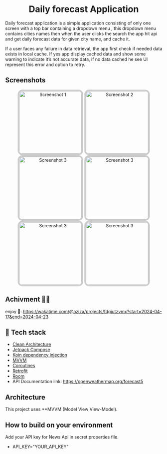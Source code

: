 <h1 align="center">Daily forecast Application</h1>
Daily forecast application is a simple application consisting of only one screen
with a top bar containing a dropdown menu , this dropdown menu contains cities
names then when the user clicks the search the app hit api and get daily
forecast data for given city name, and cache it.

If a user faces any failure in data retrieval, the app first check if needed
data exists in local cache. If yes app display cached data and show some
warning to indicate it’s not accurate data, if no data cached he see UI
represent this error and option to retry.

## Screenshots
<div align="center">
 <img src="https://github.com/AzizaHelmy/Daily_Forecast/assets/31763341/4ce9cf09-d748-4a24-8159-0f43f3d2fe61" alt="Screenshot 1" width="200" style="border: 5px solid #ccc; border-radius: 15px;">
  <img src="https://github.com/AzizaHelmy/Daily_Forecast/assets/31763341/7ef84154-f7b3-4171-a422-f2e8ba8897b0" alt="Screenshot 2" width="200" style="border: 5px solid #ccc; border-radius: 15px;">
  <img src="https://github.com/AzizaHelmy/Daily_Forecast/assets/31763341/bc43b549-9514-4ad5-b667-0f3165e1ac93" alt="Screenshot 3" width="200" style="border: 5px solid #ccc; border-radius: 15px;">
  <img src="https://github.com/AzizaHelmy/Daily_Forecast/assets/31763341/7565a40c-85aa-4092-a1b4-66713d868437" alt="Screenshot 3" width="200" style="border: 5px solid #ccc; border-radius: 15px;">
  <img src="https://github.com/AzizaHelmy/Daily_Forecast/assets/31763341/79ac818a-2b6c-4588-b955-9fceb69508b2" alt="Screenshot 3" width="200" style="border: 5px solid #ccc; border-radius: 15px;">
   <img src="https://github.com/AzizaHelmy/Daily_Forecast/assets/31763341/bcb890a0-6638-4624-be64-0cf1315ded49" alt="Screenshot 3" width="200" style="border: 5px solid #ccc; border-radius: 15px;">
</div>

## Achivment 🎉🎉

enjoy 🎉: https://wakatime.com/@aziza/projects/fdgiutzvmx?start=2024-04-17&end=2024-04-23

## :rocket: Tech stack
- [Clean Architecture](https://blog.cleancoder.com/uncle-bob/2012/08/13/the-clean-architecture.html)
- [Jetpack Compose](https://developer.android.com/jetpack/compose?gclid=CjwKCAiAzKqdBhAnEiwAePEjktk3ROIIxTqejhHWkDEwSaQqoE6GgrNHM8iYKw8xHx5SPPDu0oJ_DxoC8LYQAvD_BwE&gclsrc=aw.ds)
- [Koin dependency injection](https://insert-koin.io/)
- [MVVM](https://en.wikipedia.org/wiki/Model%E2%80%93view%E2%80%93viewmodel)
- [Coroutines](https://developer.android.com/kotlin/coroutines)
- [Retrofit](https://square.github.io/retrofit/)
- [Room](https://developer.android.com/jetpack/androidx/releases/room)
- API Documentation link: https://openweathermap.org/forecast5


## Architecture 
This project uses **MVVM (Model View View-Model).
<div align="center">

</div>

## How to build on your environment
Add your API key for News Api in secret.properties file.
- API_KEY="YOUR_API_KEY"
